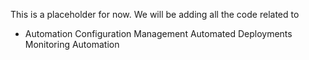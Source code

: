 This is a placeholder for now. We will be adding all the code related to
- Automation Configuration Management
Automated Deployments
Monitoring Automation
